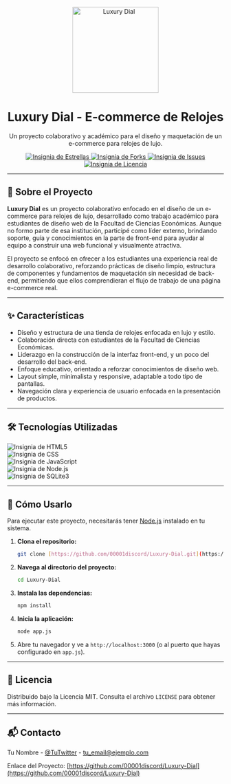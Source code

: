 <p align="center">
  <img src="https://i.imgur.com/8l6i5yH.png" alt="Luxury Dial" width="200"/>
</p>

<h1 align="center">Luxury Dial - E-commerce de Relojes</h1>

<p align="center">
  Un proyecto colaborativo y académico para el diseño y maquetación de un e-commerce para relojes de lujo.
</p>

<p align="center">
  <a href="https://github.com/00001discord/Luxury-Dial/stargazers">
    <img src="https://img.shields.io/github/stars/00001discord/Luxury-Dial?style=for-the-badge" alt="Insignia de Estrellas">
  </a>
  <a href="https://github.com/00001discord/Luxury-Dial/network/members">
    <img src="https://img.shields.io/github/forks/00001discord/Luxury-Dial?style=for-the-badge" alt="Insignia de Forks">
  </a>
  <a href="https://github.com/00001discord/Luxury-Dial/issues">
    <img src="https://img.shields.io/github/issues/00001discord/Luxury-Dial?style=for-the-badge" alt="Insignia de Issues">
  </a>
    <a href="https://github.com/00001discord/Luxury-Dial/blob/main/LICENSE">
    <img src="https://img.shields.io/badge/License-MIT-yellow.svg?style=for-the-badge" alt="Insignia de Licencia">
  </a>
</p>

---

## 📜 Sobre el Proyecto

**Luxury Dial** es un proyecto colaborativo enfocado en el diseño de un e-commerce para relojes de lujo, desarrollado como trabajo académico para estudiantes de diseño web de la Facultad de Ciencias Económicas. Aunque no formo parte de esa institución, participé como líder externo, brindando soporte, guía y conocimientos en la parte de front-end para ayudar al equipo a construir una web funcional y visualmente atractiva.

El proyecto se enfocó en ofrecer a los estudiantes una experiencia real de desarrollo colaborativo, reforzando prácticas de diseño limpio, estructura de componentes y fundamentos de maquetación sin necesidad de back-end, permitiendo que ellos comprendieran el flujo de trabajo de una página e-commerce real.

---

## ✨ Características

* Diseño y estructura de una tienda de relojes enfocada en lujo y estilo.
* Colaboración directa con estudiantes de la Facultad de Ciencias Económicas.
* Liderazgo en la construcción de la interfaz front-end, y un poco del desarrollo del back-end.
* Enfoque educativo, orientado a reforzar conocimientos de diseño web.
* Layout simple, minimalista y responsive, adaptable a todo tipo de pantallas.
* Navegación clara y experiencia de usuario enfocada en la presentación de productos.

---

## 🛠️ Tecnologías Utilizadas

<p align="left">
  <img src="https://img.shields.io/badge/html5-%23E34F26.svg?style=for-the-badge&logo=html5&logoColor=white" alt="Insignia de HTML5"><br>
  <img src="https://img.shields.io/badge/CSS-639?logo=css&logoColor=fff" alt="Insignia de CSS"><br>
  <img src="https://img.shields.io/badge/javascript-%23323330.svg?style=for-the-badge&logo=javascript&logoColor=%23F7DF1E" alt="Insignia de JavaScript"><br>
  <img src="https://img.shields.io/badge/node.js-6DA55F?style=for-the-badge&logo=node.js&logoColor=white" alt="Insignia de Node.js"><br>
  <img src="https://img.shields.io/badge/sqlite-%2307405e.svg?style=for-the-badge&logo=sqlite&logoColor=white" alt="Insignia de SQLite3">
</p>

---

## 🚀 Cómo Usarlo

Para ejecutar este proyecto, necesitarás tener [Node.js](https://nodejs.org/) instalado en tu sistema.

1.  **Clona el repositorio:**
    ```sh
    git clone [https://github.com/00001discord/Luxury-Dial.git](https://github.com/00001discord/Luxury-Dial.git)
    ```
2.  **Navega al directorio del proyecto:**
    ```sh
    cd Luxury-Dial
    ```
3.  **Instala las dependencias:**
    ```sh
    npm install
    ```
4.  **Inicia la aplicación:**
    ```sh
    node app.js
    ```
5. Abre tu navegador y ve a `http://localhost:3000` (o al puerto que hayas configurado en `app.js`).

---

## 📜 Licencia

Distribuido bajo la Licencia MIT. Consulta el archivo `LICENSE` para obtener más información.

---

## 📬 Contacto

Tu Nombre - [@TuTwitter](https://twitter.com/tu_twitter) - tu_email@ejemplo.com

Enlace del Proyecto: [https://github.com/00001discord/Luxury-Dial](https://github.com/00001discord/Luxury-Dial)

[license-shield]: https://img.shields.io/badge/License-MIT-yellow.svg?style=for-the-badge
[license-url]: https://github.com/00001discord/Luxury-Dial/blob/main/LICENSE
